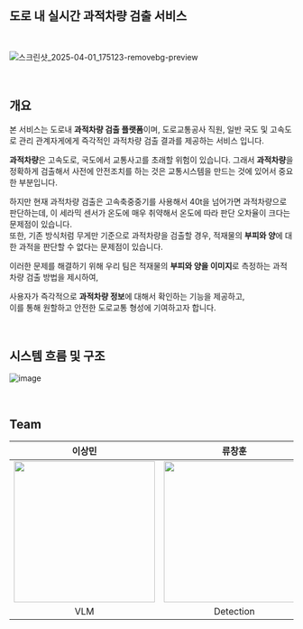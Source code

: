 ## 도로 내 실시간 과적차량 검출 서비스

</br>

![스크린샷_2025-04-01_175123-removebg-preview](https://github.com/user-attachments/assets/a9b783ca-e6cf-4483-b192-e15bcc5451b4)

</br>

## 개요

본 서비스는 도로내 **과적차량 검출 플랫폼**이며, 도로교통공사 직원, 일반 국도 및 고속도로 관리 관계자게에게 즉각적인 과적차량 검출 결과를 제공하는 서비스 입니다.

**과적차량**은 고속도로,  국도에서 교통사고를 초래할 위험이 있습니다.
그래서 **과적차량**을 정확하게 검출해서 사전에 안전조치를 하는 것은 교통시스템을 만드는 것에 있어서 중요한 부분입니다.

하지만 현재 과적차량 검출은 고속축중중기를 사용해서 40t을 넘어가면 과적차량으로 판단하는데, 이 세라믹 센서가 온도에 매우 취약해서 온도에 따라 판단 오차율이 크다는 문제점이 있습니다.
</br>
또한, 기존 방식처럼 무게만 기준으로 과적차량을 검출할 경우, 적재물의 **부피와 양**에 대한 과적을 판단할 수 없다는 문제점이 있습니다.

이러한 문제를 해결하기 위해 우리 팀은 적재물의 **부피와 양을 이미지**로 측정하는 과적차량 검출 방법을 제시하여,

사용자가 즉각적으로 **과적차량 정보**에 대해서 확인하는 기능을 제공하고,
</br>
이를 통해 원할하고 안전한 도로교통 형성에 기여하고자 합니다.

</br>

## 시스템 흐름 및 구조

![image](https://github.com/user-attachments/assets/202f3a44-a108-49e7-8167-85b093db16b8)

</br>

## Team
|이상민|류창훈|김희동|최지윤|
|:---:|:---:|:---:|:---:|
|<a href="https://github.com/SangMin4973"><img src="https://avatars.githubusercontent.com/SangMin4973" width="250"></a>|<a href="https://github.com/Ryuchanghoon"><img src="https://avatars.githubusercontent.com/Ryuchanghoon" width="250"></a>|<a href="https://github.com/Kim-Hui-Dong"><img src="https://avatars.githubusercontent.com/Kim-Hui-Dong" width="250"></a>|<a href="https://github.com/Choijiyun0902"><img src="https://avatars.githubusercontent.com/Choijiyun0902" width="250">|
|VLM|Detection|Back|Front|
